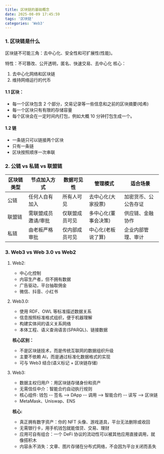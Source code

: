```yaml
---
title: 区块链的基础概念
date: 2025-08-09 17:45:59
tags: '区块链'
categories: 'Web3'
---
```


### 1. 区块链是什么

区块链不可能三角：去中心化、安全性和可扩展性(性能)。

特性：不可篡改、公开透明，匿名、快速交易、去中心化
核心：<!-- more -->

1. 去中心化网络和区块链
2. 维持网络运行的代币

#### 1.1 区块：

- 每一个区块包含 2 个部分，交易记录等一些信息和之前的区块摘要(哈希)
- 每一个区块只有有限的存储容量
- 每个区块会在一定时间内打包，例如大概 10 分钟打包生成一个。

#### 1.2 链

- 一条链只可以链接两个区块
- 只有一条链
- 区块按照顺序一次串联

### 2. 公链 vs 私链 vs 联盟链

| 区块链类型 | 节点加入方式        | 数据可见性     | 管理模式             | 适合场景             |
| ---------- | ------------------- | -------------- | -------------------- | -------------------- |
| 公链       | 任何人自有加入      | 所有人可见     | 去中心化(大家投票)   | 加密货币、公公告存证 |
| 联盟链     | 需联盟成员邀请/审批 | 仅联盟成员可见 | 多中心化(董事会决策) | 供应链、金融协作     |
| 私链       | 由老板严格审批      | 仅内部成员可见 | 中心化(老板说了算)   | 企业内部管理、审计   |

### 3. Web3 vs Web 3.0 vs Web2

1. Web2:

   - 中心化控制
   - 内容生产者，但不拥有数据
   - 广告驱动，平台抽取佣金
   - 微信、抖音、小红书

2. Web3.0:

   - 使用 RDF、OWL 等标准描述数据关系
   - 信息按照标准格式组织，便于机器理解
   - 构建实体间的语义关系网络
   - 本体工程、语义查询语言(SPARQL)、链接数据

   **核心区别：**

   - 不是区块链技术，而是传统互联网的数据组织升级
   - 主要不依赖 AI，而是通过标准化数据格式的实现
   - 可与 Web3 结合(语义标记 + 区块链存储)

3. Web3:

   - 数据主权归用户：用区块链存储身份和资产
   - 无需信任中介：智能合约自动执行规则
   - 核心组件: 钱包 -- 签名 --> DApp -- 调用 --> 智能合约 -- 读写 --> 区块链
   - MetaMask、Uniswap、ENS

   **核心:**

   - 真正拥有数字资产：你的 NFT 头像、游戏道具，平台无法删除或收回
   - 无需银行卡，用手机钱包就能借贷、交易、理财
   - 应用可自有组合：一个 DeFi 协议的流动性可以被其他应用直接调用，就像搭积木
   - 内容永不消失：文章、图片存储在分布式网络，不会因为平台关闭而丢失
